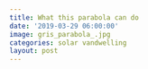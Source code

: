 ```yaml
---
title: What this parabola can do
date: '2019-03-29 06:00:00'
image: gris_parabola_.jpg
categories: solar vandwelling
layout: post
---
```



